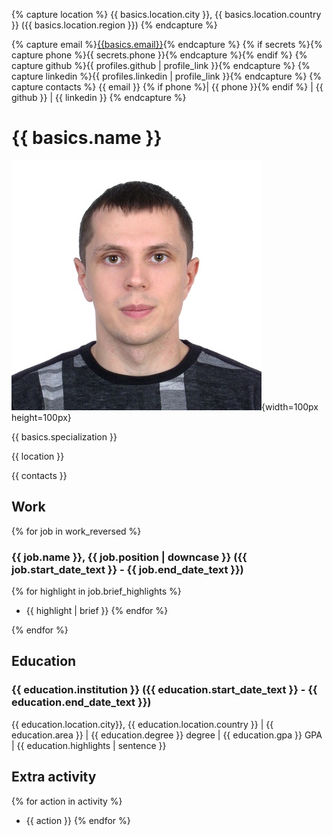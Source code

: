 {% capture location %}
{{ basics.location.city }}, {{ basics.location.country }} ({{ basics.location.region }})
{% endcapture %}

{% capture email %}[{{basics.email}}](mailto:{{basics.email}}){% endcapture %}
{% if secrets %}{% capture phone %}{{ secrets.phone }}{% endcapture %}{% endif %}
{% capture github %}{{ profiles.github | profile_link }}{% endcapture %}
{% capture linkedin %}{{ profiles.linkedin | profile_link }}{% endcapture %}
{% capture contacts %}
{{ email }} {% if phone %}| {{ phone }}{% endif %} | {{ github }} | {{ linkedin }}
{% endcapture %}

# {{ basics.name }}

![](assets/images/resume/main_photo.jpg){width=100px height=100px}

{{ basics.specialization }}

{{ location }}

{{ contacts }}

## Work

{% for job in work_reversed %}
### {{ job.name }}, {{ job.position | downcase }} ({{ job.start_date_text }} - {{ job.end_date_text }})

{% for highlight in job.brief_highlights %}
- {{ highlight | brief }}
{% endfor %}

{% endfor %}

## Education

### {{ education.institution }} ({{ education.start_date_text }} - {{ education.end_date_text }})  

{{ education.location.city}}, {{ education.location.country }} | {{ education.area }} | {{ education.degree }} degree |
{{ education.gpa }} GPA | {{ education.highlights | sentence }}

## Extra activity

{% for action in activity %}
- {{ action }}
{% endfor %}
